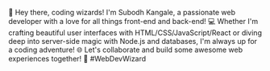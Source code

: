 👋 Hey there, coding wizards! I'm Subodh Kangale, 
a passionate web developer with a love for all things front-end and back-end! 
💻 Whether I'm crafting beautiful user interfaces with HTML/CSS/JavaScript/React or 
diving deep into server-side magic with Node.js and databases,
I'm always up for a coding adventure! 
🌐 Let's collaborate and build some awesome web experiences together! 
🚀 #WebDevWizard

<!---
subodhkangale07/subodhkangale07 is a ✨ special ✨ repository because its `README.md` (this file) appears on your GitHub profile.
You can click the Preview link to take a look at your changes.
--->
